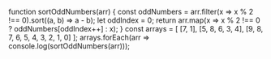 function sortOddNumbers(arr) {
    const oddNumbers = arr.filter(x => x % 2 !== 0).sort((a, b) => a - b);
    let oddIndex = 0;
    return arr.map(x => x % 2 !== 0 ? oddNumbers[oddIndex++] : x);
  }
  const arrays = [
    [7, 1],
    [5, 8, 6, 3, 4],
    [9, 8, 7, 6, 5, 4, 3, 2, 1, 0]
  ];
  arrays.forEach(arr => console.log(sortOddNumbers(arr)));
